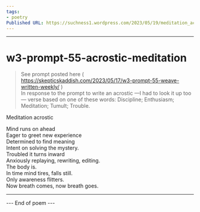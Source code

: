 ```yaml
---
tags: 
- poetry
Published URL: https://suchness1.wordpress.com/2023/05/19/meditation_acrostic/
---
```

---  
  
# w3-prompt-55-acrostic-meditation  
> See prompt posted here ( https://skepticskaddish.com/2023/05/17/w3-prompt-55-weave-written-weekly/ )  
In response to the prompt to write an acrostic —I had to look it up too— verse based on one of these words: Discipline; Enthusiasm; Meditation; Tumult; Trouble.  


Meditation acrostic  
  
Mind runs on ahead  
Eager to greet new experience  
Determined to find meaning  
Intent on solving the mystery.  
Troubled it turns inward  
Anxiously replaying, rewriting, editing.  
The body is.  
In time mind tires, falls still.  
Only awareness flitters.  
Now breath comes, now breath goes.  
  
  
  
---  
 --- End of poem ---
